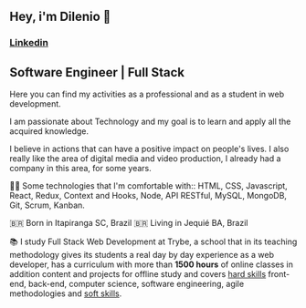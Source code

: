 ## Hey, i'm Dilenio 👋 
### [Linkedin](https://linkedin.com/in/dilenio)
## Software Engineer | Full Stack

Here you can find my activities as a professional and as a student in web development.

I am passionate about Technology and my goal is to learn and apply all the acquired knowledge.

I believe in actions that can have a positive impact on people's lives.
I also really like the area of digital media and video production, I already had a company in this area, for some years.

👨‍💻 Some technologies that I'm comfortable with:: HTML, CSS, Javascript, React, Redux, Context and Hooks, Node, API RESTful, MySQL, MongoDB, Git, Scrum, Kanban.

🇧🇷 Born in Itapiranga SC, Brazil
🇧🇷 Living in Jequié BA, Brazil

📚 I study Full Stack Web Development at Trybe, a school that in its teaching methodology gives its students a real day by day experience as a web developer, has a curriculum with more than **1500 hours** of online classes in addition content and projects for offline study and covers [hard skills](https://betrybe.com) front-end, back-end, computer science, software engineering, agile methodologies and [soft skills](https://betrybe.com).
